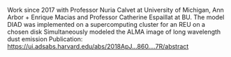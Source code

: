 Work since 2017 with Professor Nuria Calvet at University of Michigan, Ann Arbor + Enrique Macias and Professor Catherine Espaillat at BU. The model DIAD was implemented on a supercomputing cluster for an REU on a chosen disk
Simultaneously modeled the ALMA image of long wavelength dust emission
Publication: https://ui.adsabs.harvard.edu/abs/2018ApJ...860....7R/abstract
